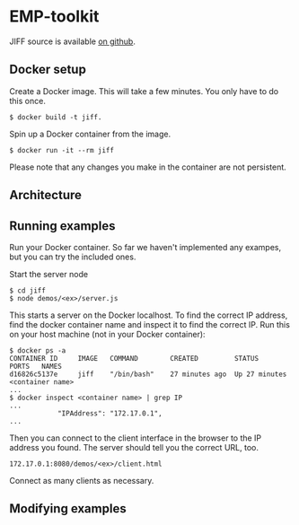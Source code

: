 # EMP-toolkit

JIFF source is available [on github](https://github.com/multiparty/jiff).


## Docker setup

Create a Docker image. This will take a few minutes. You only have to do this
once.
```
$ docker build -t jiff.
```
Spin up a Docker container from the image. 
```
$ docker run -it --rm jiff 
```
Please note that any changes you make in the container are not persistent.

## Architecture


## Running examples

Run your Docker container. So far we haven't implemented any exampes, but you can try the included ones.

Start the server node
```
$ cd jiff
$ node demos/<ex>/server.js
```

This starts a server on the Docker localhost. To find the correct IP address, find the docker container name and inspect it to find the correct IP. Run this on your host machine (not in your Docker container):
```
$ docker ps -a
CONTAINER ID     IMAGE   COMMAND        CREATED         STATUS          PORTS   NAMES 
d16826c5137e     jiff    "/bin/bash"    27 minutes ago  Up 27 minutes           <container name> 
...
$ docker inspect <container name> | grep IP
...
            "IPAddress": "172.17.0.1",
...
```

Then you can connect to the client interface in the browser to the IP address you found. The server should tell you the correct URL, too.

`172.17.0.1:8080/demos/<ex>/client.html`

Connect as many clients as necessary.

## Modifying examples

